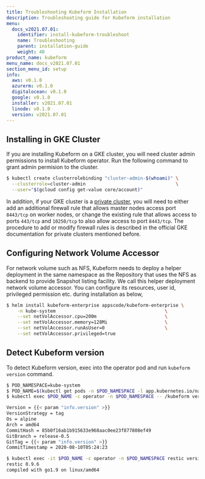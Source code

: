 ```yaml
---
title: Troubleshooting Kubeform Installation
description: Troubleshooting guide for Kubeform installation
menu:
  docs_v2021.07.01:
    identifier: install-kubeform-troubleshoot
    name: Troubleshooting
    parent: installation-guide
    weight: 40
product_name: kubeform
menu_name: docs_v2021.07.01
section_menu_id: setup
info:
  aws: v0.1.0
  azurerm: v0.1.0
  digitalocean: v0.1.0
  google: v0.1.0
  installer: v2021.07.01
  linode: v0.1.0
  version: v2021.07.01
---
```


## Installing in GKE Cluster

If you are installing Kubeform on a GKE cluster, you will need cluster admin permissions to install Kubeform operator. Run the following command to grant admin permision to the cluster.

```bash
$ kubectl create clusterrolebinding "cluster-admin-$(whoami)" \
  --clusterrole=cluster-admin                                 \
  --user="$(gcloud config get-value core/account)"
```

In addition, if your GKE cluster is a [private cluster](https://cloud.google.com/kubernetes-engine/docs/how-to/private-clusters), you will need to either add an additional firewall rule that allows master nodes access port `8443/tcp` on worker nodes, or change the existing rule that allows access to ports `443/tcp` and `10250/tcp` to also allow access to port `8443/tcp`. The procedure to add or modify firewall rules is described in the official GKE documentation for private clusters mentioned before.

## Configuring Network Volume Accessor

For network volume such as NFS, Kubeform needs to deploy a helper deployment in the same namespace as the Repository that uses the NFS as backend to provide Snapshot listing facility. We call this helper deployment network volume accessor. You can configure its resources, user id, privileged permission etc. during installation as below,

```bash
$ helm install kubeform-enterprise appscode/kubeform-enterprise \
    -n kube-system                                        \
    --set netVolAccessor.cpu=200m                         \
    --set netVolAccessor.memory=128Mi                     \
    --set netVolAccessor.runAsUser=0                      \
    --set netVolAccessor.privileged=true
```

## Detect Kubeform version

To detect Kubeform version, exec into the operator pod and run `kubeform version` command.

```bash
$ POD_NAMESPACE=kube-system
$ POD_NAME=$(kubectl get pods -n $POD_NAMESPACE -l app.kubernetes.io/name=kubeform -o jsonpath={.items[0].metadata.name})
$ kubectl exec $POD_NAME -c operator -n $POD_NAMESPACE -- /kubeform version

Version = {{< param "info.version" >}}
VersionStrategy = tag
Os = alpine
Arch = amd64
CommitHash = 85b0f16ab1b915633e968aac0ee23f877808ef49
GitBranch = release-0.5
GitTag = {{< param "info.version" >}}
CommitTimestamp = 2020-08-10T05:24:23

$ kubectl exec -it $POD_NAME -c operator -n $POD_NAMESPACE restic version
restic 0.9.6
compiled with go1.9 on linux/amd64
```
